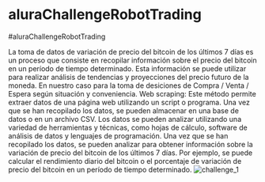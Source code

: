 # aluraChallengeRobotTrading
#aluraChallengeRobotTrading

La toma de datos de variación de precio del bitcoin de los últimos 7 días es un proceso que consiste en recopilar información sobre el precio del bitcoin en un período de tiempo determinado. Esta información se puede utilizar para realizar análisis de tendencias y proyecciones del precio futuro de la moneda.
En nuestro caso para la toma de desiciones de Compra / Venta / Espera según situación y conveniencia.
Web scraping: Este método permite extraer datos de una página web utilizando un script o programa.
Una vez que se han recopilado los datos, se pueden almacenar en una base de datos o en un archivo CSV. Los datos se pueden analizar utilizando una variedad de herramientas y técnicas, como hojas de cálculo, software de análisis de datos y lenguajes de programación.
Una vez que se han recopilado los datos, se pueden analizar para obtener información sobre la variación de precio del bitcoin de los últimos 7 días. Por ejemplo, se puede calcular el rendimiento diario del bitcoin o el porcentaje de variación de precio del bitcoin en un período de tiempo determinado.
![challenge_1](https://github.com/Wanves/aluraChallengeRobotTrading/assets/107213869/b682961c-b809-4c77-a2d1-799fe6860593)
